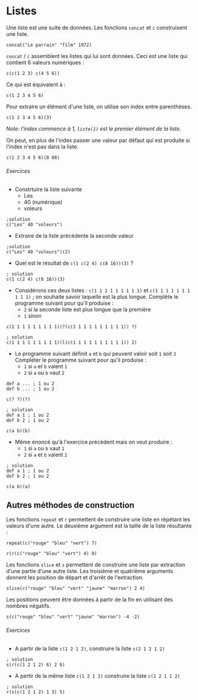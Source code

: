 # Listes
Une liste est une suite de données. Les fonctions `concat` et `c` construisent une liste.

```hey
concat("Le parrain" "film" 1972)
```

`concat` / `c` assemblent les listes qui lui sont données.
Ceci est une liste qui contient 6 valeurs numériques :
```hey
c(c(1 2 3) c(4 5 6))
```
Ce qui est équivalent à :
```hey
c(1 2 3 4 5 6)
```

Pour extraire un élément d'une liste, on utilise son index entre parenthèses.
```hey
c(1 2 3 4 5 6)(3)
```
*Note: l'index commence à 1, `liste(1)` est le premier élément de la liste.*

On peut, en plus de l'index passer une valeur par défaut qui est produite si l'index n'est pas dans la liste.
```hey
c(1 2 3 4 5 6)(8 88)
```

###### Exercices
 - Constrtuire la liste suivante
   - Les
   - 40 (numérique)
   - voleurs

```hey
;solution
c("Les" 40 "voleurs")
```

 - Extraire de la liste précédente la seconde valeur

```hey
;solution
c("Les" 40 "voleurs")(2)
```

 - Quel est le résultat de `c(1 c(2 4) c(8 16))(3)` ?

```hey
; solution
c(1 c(2 4) c(8 16))(3)
```

- Considérons ces deux listes : `c(1 1 1 1 1 1 1 1 1)` et `c(1 1 1 1 1 1 1 1 1 1)` ;
on souhaite savoir laquelle est la plus longue. Complète le programme suivant pour qu'il produise :
  - `2` si la seconde liste est plus longue que la première
  - `1` sinon

```hey
c(1 1 1 1 1 1 1 1 1)(?(c(1 1 1 1 1 1 1 1 1 1)) ?)
```
```hey
; solution
c(1 1 1 1 1 1 1 1 1)(l(c(1 1 1 1 1 1 1 1 1 1)) 2)
```

- Le programme suivant définit `a` et `b` qui peuvent valoir soit `1` soit `2`
Compléter le programme suivant pour qu'il produise :
  - `1` si `a` et `b` valent `1`
  - `2` si `a` ou `b` vaut `2`

```hey
def a ... ; 1 ou 2
def b ... ; 1 ou 2

c(? ?)(?)
```
```hey
; solution
def a 1 ; 1 ou 2
def b 2 ; 1 ou 2

c(a b)(b)
```

- Même énoncé qu'à l'exercice précédent mais on veut produire :
  - `1` si `a` ou `b` vaut `1`
  - `2` si `a` et `b` valent `2`

```hey
; solution
def a 1 ; 1 ou 2
def b 2 ; 1 ou 2

c(a b)(a)
```

## Autres méthodes de construction

Les fonctions `repeat` et `r` permettent de construire une liste en répétant les valeurs d'une autre. 
Le deuxième argument est la taille de la liste résultante :

```hey
repeat(c("rouge" "bleu" "vert") 7)
```

```hey
r(r(c("rouge" "bleu" "vert") 4) 9)
```


Les fonctions `slice` et `s` permettent de construire une liste par extraction d'une partie d'une autre liste.
Les troisième et quatrième arguments donnent les position de départ et d'arrêt de l'extraction.

```hey
slice(c("rouge" "bleu" "vert" "jaune" "marron") 2 4)
```

Les positions peuvent être données à partir de la fin en utilisant des nombres négatifs.
```hey
s(c("rouge" "bleu" "vert" "jaune" "marron") -4 -2)
```

###### Exercices
 - A partir de la liste `c(1 2 1 2)`, construire la liste `c(2 1 2 1 2)`
```hey
; solution
s(r(c(1 2 1 2) 6) 2 6)
```
 - A pertir de la même liste  `c(1 2 1 2)` construire la liste `c(1 2 1 1 2)`
```hey
; solution
r(s(c(1 2 1 2) 1 3) 5)
```